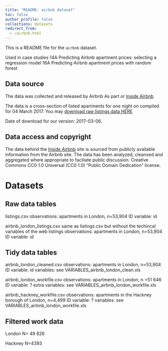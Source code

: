 ```yaml
---
title: "README: airbnb dataset"
toc: false
author_profile: false
collections: datasets
redirect_from:
  - /airbnb.html
---
```



This is a  README file for the `airbnb` dataset.   

Used in case studies
 14A Predicting Airbnb apartment prices: selecting a regression model
 16A Predicting Airbnb apartment prices with random forest


## Data source

The data was collected and released by Airbnb
As part or [Inside Airbnb](http://insideairbnb.com/get-the-data.html)

The data is a cross-section of listed apartments for one night on compiled for 04 March 2017. You may [download raw listings data HERE](http://data.insideairbnb.com/united-kingdom/england/london/2017-03-04/data/listings.csv.gz)

Date of download for our version: 2017-03-06. 

## Data access and copyright

The data behind the [Inside Airbnb](http://insideairbnb.com/get-the-data.html) site is sourced from publicly available information from the Airbnb site. The data has been analyzed, cleansed and aggregated where appropriate to faciliate public discussion. Creative Commons CC0 1.0 Universal (CC0 1.0) “Public Domain Dedication” license.

# Datasets

## Raw data tables

listings.csv
 observations: apartments in London, n=53,904
 ID variable: id 

airbnb_london_listings.csv
 same as listings.csv but without the techincal variables of the web listings
 observations: apartments in London, n=53,904 
 ID variable: id 


## Tidy data tables

airbnb_london_cleaned.csv
 observations: apartments in London, n=53,904 
 ID variable: id 
 variables: see VARIABLES_airbnb_london_clean.xls

airbnb_london_workfile.csv
 observations: apartments in London, n =51 646
 ID variable: ?
 extra variables: see VARIABLES_airbnb_london_workfile.xls

airbnb_hackney_workfile.csv
 observations: apartments in the Hackney borough of London, n=4,499
 ID variable: ?
 variables: see VARIABLES_airbnb_london_workfile.xls

## Filtered work data

London
N= 49 826

Hackney
N=4393

